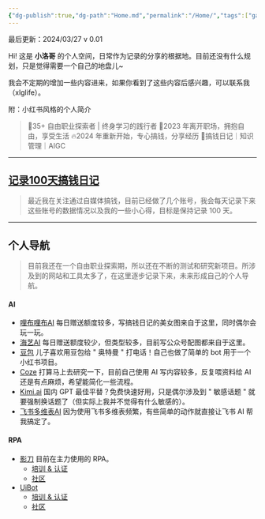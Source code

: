 ```yaml
---
{"dg-publish":true,"dg-path":"Home.md","permalink":"/Home/","tags":["gardenEntry"],"created":"2024-03-26","updated":"2024-03-27"}
---
```


最后更新：2024/03/27 v 0.01

Hi! 这是 **小洛哥** 的个人空间，日常作为记录的分享的根据地。目前还没有什么规划，只是觉得需要一个自己的地盘儿~

我会不定期的增加一些内容进来，如果你看到了这些内容后感兴趣，可以联系我（xlglife）。

附：小红书风格的个人简介
> 🌟35+ 自由职业探索者 | 终身学习的践行者 
> 👀2023 年离开职场，拥抱自由，享受生活 
> 🔥2024 年重新开始，专心搞钱，分享经历 
> 🌈搞钱日记｜知识管理｜AIGC

---
## [记录100天搞钱日记](https://www.xiaohongshu.com/user/profile/65dd4aef000000000d025ee2)
> 最近我在关注通过自媒体搞钱，目前已经做了几个账号，我会每天记录下来这些账号的数据情况以及我的一些小心得，目标是保持记录 100 天。

---

## 个人导航
> 目前我还在一个自由职业探索期，所以还在不断的测试和研究新项目。所涉及到的网站和工具太多了，在这里逐步记录下来，未来形成自己的个人导航。

#### AI
- [哩布哩布AI](https://www.liblib.art/) 每日赠送额度较多，写搞钱日记的美女图来自于这里，同时偶尔会玩一玩。
- [海艺AI](https://www.seaart.me/zhCN) 每日赠送额度较少，但类型较多，目前写公众号配图都来自于这里。
- [豆包](https://www.doubao.com/chat/) 儿子喜欢用豆包给 " 奥特曼 " 打电话！自己也做了简单的 bot 用于一个小红书项目。
- [Coze](https://www.coze.com/) 打算马上去研究一下，目前自己使用 AI 写内容较多，反复喂资料给 AI 还是有点麻烦，希望能简化一些流程。
- [Kimi.ai](https://kimi.moonshot.cn/) 国内 GPT 最佳平替？免费快速好用，只是偶尔涉及到 " 敏感话题 " 就要强制换话题了（但实际上我并不觉得有什么敏感的）。
- [飞书多维表AI](https://base.feishu.cn/academy/ai) 因为使用飞书多维表频繁，有些简单的动作就直接让飞书 AI 帮我搞定了。

#### RPA
- [影刀](https://www.yingdao.com/) 目前在主力使用的 RPA。
	- [培训 & 认证](https://college.yingdao.com/)
	- [社区](https://www.yingdao.com/community/homePage)
- [UiBot](https://www.uibot.com.cn/)
	- [培训 & 认证](https://laiye.com/academy/rpa/study)
	- [社区](https://forum.laiye.com/)